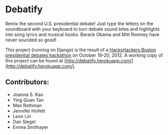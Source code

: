 Debatify
============
Remix the second U.S. presidential debate! Just type the letters on the soundboard with your keyboard to turn debate sound bites and highlights into song lyrics and musical hooks. Barack Obama and Mitt Romney have never sounded so good!

This project (running on Django) is the result of a [HacksHackers Boston presidential debates hackathon](http://meetupbos.hackshackers.com/events/84502712/) on October 19-20, 2012.
A working copy of this project can be found at [http://debatify.herokuapp.com/](http://debatify.herokuapp.com/). 

Contributors:
-------------
* Joanna S. Kao
* Ying Quan Tan
* Max Rothman
* Jennifer Hollett
* Leon Lin
* Dan Siegel
* Emma Smithayer